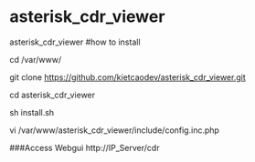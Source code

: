 # asterisk_cdr_viewer
asterisk_cdr_viewer
#how to install

cd /var/www/

git clone https://github.com/kietcaodev/asterisk_cdr_viewer.git

cd asterisk_cdr_viewer

sh install.sh

vi /var/www/asterisk_cdr_viewer/include/config.inc.php

###Access Webgui
http://IP_Server/cdr
